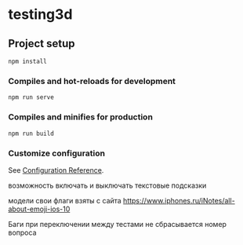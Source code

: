 # testing3d

## Project setup
```
npm install
```

### Compiles and hot-reloads for development
```
npm run serve
```

### Compiles and minifies for production
```
npm run build
```

### Customize configuration
See [Configuration Reference](https://cli.vuejs.org/config/).


возможность включать и выключать текстовые подсказки 

модели свои
флаги взяты с сайта https://www.iphones.ru/iNotes/all-about-emoji-ios-10


Баги
при переключении между тестами не сбрасывается номер вопроса